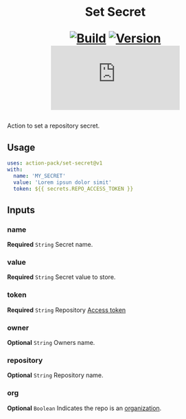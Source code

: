 <h1 align="center">Set Secret<br />
<div align="center">
  
  [![Build](https://github.com/action-pack/set-secret/actions/workflows/build.yml/badge.svg)](https://github.com/action-pack/set-secret/)
  [![Version](https://img.shields.io/github/v/tag/action-pack/set-secret?label=version&sort=semver&color=066da5)](https://github.com/marketplace/actions/set-secret)
  [![Size](https://img.shields.io/github/size/action-pack/set-secret/dist/index.js?branch=release/v1.06&label=size&color=066da5)](https://github.com/action-pack/set-secret/)
  
</div></h1>

Action to set a repository secret.

## Usage

```YAML
uses: action-pack/set-secret@v1
with:
  name: 'MY_SECRET'
  value: 'Lorem ipsun dolor simit'
  token: ${{ secrets.REPO_ACCESS_TOKEN }}
```

## Inputs

### name

**Required** `String` Secret name.

### value

**Required** `String` Secret value to store.

### token

**Required** `String` Repository [Access token](https://docs.github.com/en/github/authenticating-to-github/creating-a-personal-access-token)

### owner

**Optional** `String` Owners name.

### repository

**Optional** `String` Repository name.

### org

**Optional** `Boolean` Indicates the repo is an [organization](https://docs.github.com/en/github/setting-up-and-managing-organizations-and-teams/about-organizations).
